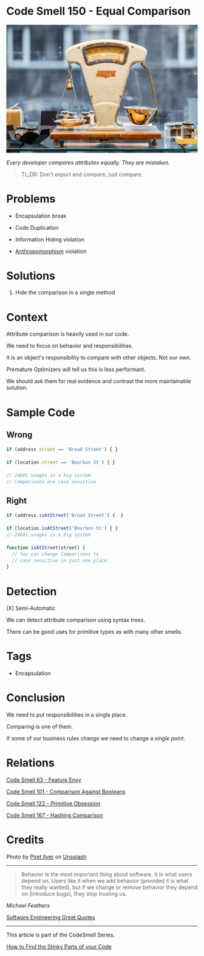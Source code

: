 # Code Smell 150 - Equal Comparison

![Code Smell 150 - Equal Comparison](Code%20Smell%20150%20-%20Equal%20Comparison.jpg)

*Every developer compares attributes equally. They are mistaken.*

> TL;DR: Don't export and compare, just compare.

# Problems

- Encapsulation break

- Code Duplication

- Information Hiding violation

- [Anthropomorphism](https://en.wikipedia.org/wiki/Anthropomorphism) violation

# Solutions

1. Hide the comparison in a single method

# Context

Attribute comparison is heavily used in our code.

We need to focus on behavior and responsibilities.

It is an object's responsibility to compare with other objects. Not our own.

Premature Optimizers will tell us this is less performant.

We should ask them for real evidence and contrast the more maintainable solution.

# Sample Code

## Wrong

[Gist Url]: # (https://gist.github.com/mcsee/d3eda35a36e6dfe7cb292ff2be5a7b71)

```javascript
if (address.street == 'Broad Street') { }  

if (location.street == 'Bourbon St') { }
  
// 24601 usages in a big system  
// Comparisons are case sensitive
```

## Right

[Gist Url]: # (https://gist.github.com/mcsee/7ecfc60fccc9053db2a7b22dc30f31cd)

```javascript
if (address.isAtStreet('Broad Street') {  }

if (location.isAtStreet('Bourbon St') { }  
// 24601 usages in a big system  
  
function isAtStreet(street) {
  // You can change Comparisons to 
  // case sensitive in just one place. 
}
```

# Detection

[X] Semi-Automatic 

We can detect attribute comparison using syntax trees.

There can be good uses for primitive types as with many other smells.
 
# Tags

- Encapsulation

# Conclusion

We need to put responsibilities in a single place.

Comparing is one of them.

If some of our business rules change we need to change a *single point*.

# Relations

[Code Smell 63 - Feature Envy](https://github.com/mcsee/Software-Design-Articles/tree/main/Articles/Code%20Smells/Code%20Smell%2063%20-%20Feature%20Envy/readme.md) 

[Code Smell 101 - Comparison Against Booleans](https://github.com/mcsee/Software-Design-Articles/tree/main/Articles/Code%20Smells/Code%20Smell%20101%20-%20Comparison%20Against%20Booleans/readme.md)

[Code Smell 122 - Primitive Obsession](https://github.com/mcsee/Software-Design-Articles/tree/main/Articles/Code%20Smells/Code%20Smell%20122%20-%20Primitive%20Obsession/readme.md)

[Code Smell 167 - Hashing Comparison](https://github.com/mcsee/Software-Design-Articles/tree/main/Articles/Code%20Smells/Code%20Smell%20167%20-%20Hashing%20Comparison/readme.md)

# Credits

Photo by [Piret Ilver](https://unsplash.com/@saltsup) on [Unsplash](https://unsplash.com/s/photos/scale)  

* * *

> Behavior is the most important thing about software. It is what users depend on. Users like it when we add behavior (provided it is what they really wanted), but if we change or remove behavior they depend on (introduce bugs), they stop trusting us.

_Michael Feathers_
 
[Software Engineering Great Quotes](https://github.com/mcsee/Software-Design-Articles/tree/main/Articles/Quotes/Software%20Engineering%20Great%20Quotes/readme.md)

* * *

This article is part of the CodeSmell Series.

[How to Find the Stinky Parts of your Code](https://github.com/mcsee/Software-Design-Articles/tree/main/Articles/Code%20Smells/How%20to%20Find%20the%20Stinky%20parts%20of%20your%20Code/readme.md)